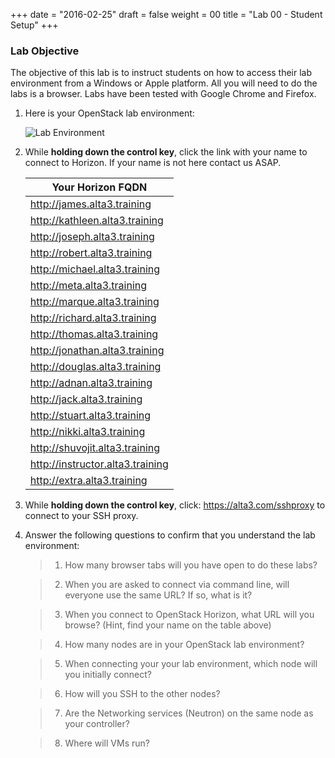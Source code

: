 +++
date = "2016-02-25"
draft = false
weight = 00
title = "Lab 00 - Student Setup"
+++

### Lab Objective

The objective of this lab is to instruct students on how to access their lab environment from a Windows or Apple platform. All you will need to do the labs is a browser. Labs have been tested with Google Chrome and Firefox. 

1. Here is your OpenStack lab environment: 

	![Lab Environment](https://i.imgur.com/diOquaU.png)

2. While **holding down the control key**, click the link with your name to connect to Horizon. If your name is not here contact us ASAP. 

    | Your Horizon FQDN
    | ---
    |http://james.alta3.training
    |http://kathleen.alta3.training
    |http://joseph.alta3.training
    |http://robert.alta3.training
    |http://michael.alta3.training
    |http://meta.alta3.training
    |http://marque.alta3.training
    |http://richard.alta3.training
    |http://thomas.alta3.training
    |http://jonathan.alta3.training
    |http://douglas.alta3.training
    |http://adnan.alta3.training
    |http://jack.alta3.training
    |http://stuart.alta3.training
    |http://nikki.alta3.training
    |http://shuvojit.alta3.training
    |http://instructor.alta3.training
    |http://extra.alta3.training

3. While **holding down the control key**, click: https://alta3.com/sshproxy to connect to your SSH proxy.
 
4. Answer the following questions to confirm that you understand the lab environment:

	>   1. How many browser tabs will you have open to do these labs?
	
	>   2. When you are asked to connect via command line, will everyone use the same URL?  If so, what is it?
	
	>   3. When you connect to OpenStack Horizon, what URL will you browse? (Hint, find your name on the table above)
	
	>   4. How many nodes are in your OpenStack lab environment?
	
	>   5. When connecting your your lab environment, which node will you initially connect?
	
	>   6. How will you SSH to the other nodes?

	>   7. Are the Networking services (Neutron) on the same node as your controller?

	>   8. Where will VMs run?
	

